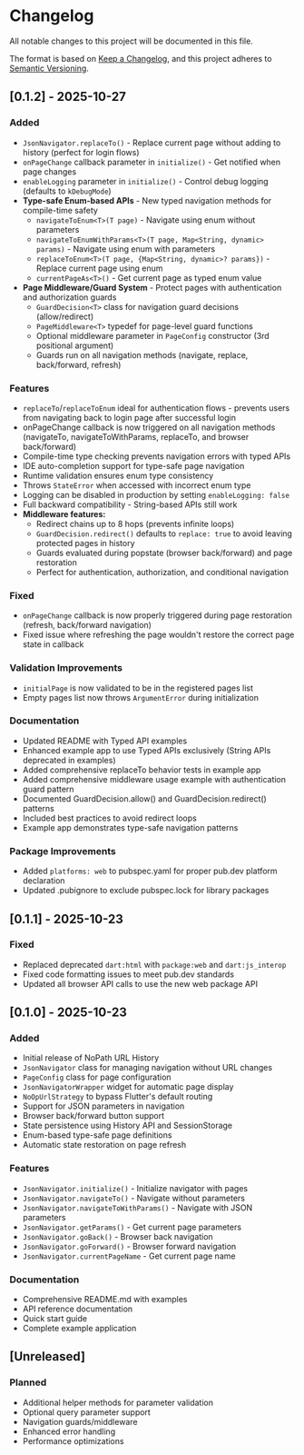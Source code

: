 # Changelog

All notable changes to this project will be documented in this file.

The format is based on [Keep a Changelog](https://keepachangelog.com/en/1.0.0/),
and this project adheres to [Semantic Versioning](https://semver.org/spec/v2.0.0.html).

## [0.1.2] - 2025-10-27

### Added
- `JsonNavigator.replaceTo()` - Replace current page without adding to history (perfect for login flows)
- `onPageChange` callback parameter in `initialize()` - Get notified when page changes
- `enableLogging` parameter in `initialize()` - Control debug logging (defaults to `kDebugMode`)
- **Type-safe Enum-based APIs** - New typed navigation methods for compile-time safety
  - `navigateToEnum<T>(T page)` - Navigate using enum without parameters
  - `navigateToEnumWithParams<T>(T page, Map<String, dynamic> params)` - Navigate using enum with parameters
  - `replaceToEnum<T>(T page, {Map<String, dynamic>? params})` - Replace current page using enum
  - `currentPageAs<T>()` - Get current page as typed enum value
- **Page Middleware/Guard System** - Protect pages with authentication and authorization guards
  - `GuardDecision<T>` class for navigation guard decisions (allow/redirect)
  - `PageMiddleware<T>` typedef for page-level guard functions
  - Optional middleware parameter in `PageConfig` constructor (3rd positional argument)
  - Guards run on all navigation methods (navigate, replace, back/forward, refresh)

### Features
- `replaceTo`/`replaceToEnum` ideal for authentication flows - prevents users from navigating back to login page after successful login
- onPageChange callback is now triggered on all navigation methods (navigateTo, navigateToWithParams, replaceTo, and browser back/forward)
- Compile-time type checking prevents navigation errors with typed APIs
- IDE auto-completion support for type-safe page navigation
- Runtime validation ensures enum type consistency
- Throws `StateError` when accessed with incorrect enum type
- Logging can be disabled in production by setting `enableLogging: false`
- Full backward compatibility - String-based APIs still work
- **Middleware features:**
  - Redirect chains up to 8 hops (prevents infinite loops)
  - `GuardDecision.redirect()` defaults to `replace: true` to avoid leaving protected pages in history
  - Guards evaluated during popstate (browser back/forward) and page restoration
  - Perfect for authentication, authorization, and conditional navigation

### Fixed
- `onPageChange` callback is now properly triggered during page restoration (refresh, back/forward navigation)
- Fixed issue where refreshing the page wouldn't restore the correct page state in callback

### Validation Improvements
- `initialPage` is now validated to be in the registered pages list
- Empty pages list now throws `ArgumentError` during initialization

### Documentation
- Updated README with Typed API examples
- Enhanced example app to use Typed APIs exclusively (String APIs deprecated in examples)
- Added comprehensive replaceTo behavior tests in example app
- Added comprehensive middleware usage example with authentication guard pattern
- Documented GuardDecision.allow() and GuardDecision.redirect() patterns
- Included best practices to avoid redirect loops
- Example app demonstrates type-safe navigation patterns

### Package Improvements
- Added `platforms: web` to pubspec.yaml for proper pub.dev platform declaration
- Updated .pubignore to exclude pubspec.lock for library packages

## [0.1.1] - 2025-10-23

### Fixed
- Replaced deprecated `dart:html` with `package:web` and `dart:js_interop`
- Fixed code formatting issues to meet pub.dev standards
- Updated all browser API calls to use the new web package API

## [0.1.0] - 2025-10-23

### Added
- Initial release of NoPath URL History
- `JsonNavigator` class for managing navigation without URL changes
- `PageConfig` class for page configuration
- `JsonNavigatorWrapper` widget for automatic page display
- `NoOpUrlStrategy` to bypass Flutter's default routing
- Support for JSON parameters in navigation
- Browser back/forward button support
- State persistence using History API and SessionStorage
- Enum-based type-safe page definitions
- Automatic state restoration on page refresh

### Features
- `JsonNavigator.initialize()` - Initialize navigator with pages
- `JsonNavigator.navigateTo()` - Navigate without parameters
- `JsonNavigator.navigateToWithParams()` - Navigate with JSON parameters
- `JsonNavigator.getParams()` - Get current page parameters
- `JsonNavigator.goBack()` - Browser back navigation
- `JsonNavigator.goForward()` - Browser forward navigation
- `JsonNavigator.currentPageName` - Get current page name

### Documentation
- Comprehensive README.md with examples
- API reference documentation
- Quick start guide
- Complete example application

## [Unreleased]

### Planned
- Additional helper methods for parameter validation
- Optional query parameter support
- Navigation guards/middleware
- Enhanced error handling
- Performance optimizations
